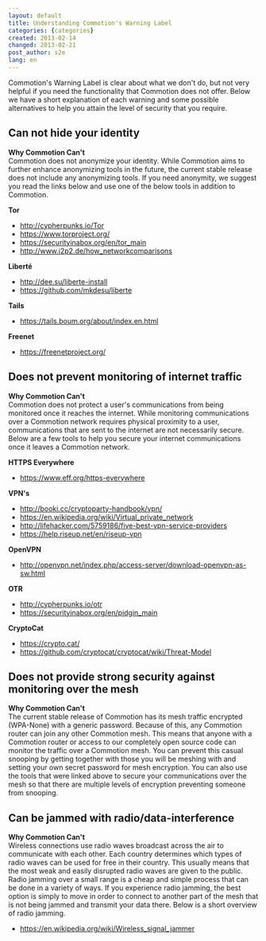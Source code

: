 ```yaml
---
layout: default
title: Understanding Commotion's Warning Label
categories: {categories}
created: 2013-02-14
changed: 2013-02-21
post_author: s2e
lang: en
---
```

 <p>Commotion's Warning Label is clear about what we don't do, but not very helpful if you need the functionality that Commotion does not offer. Below we have a short explanation of each warning and some possible alternatives to help you attain the level of security that you require. </p>
 <h2> Can not hide your identity </h2>
 <p><strong>Why Commotion Can't </strong><br />
Commotion does not anonymize your identity. While Commotion aims to further enhance anonymizing tools in the future, the current stable release does not include any anonymizing tools. If you need anonymity, we suggest you read the links below and use one of the below tools in addition to Commotion.</p>
 <p><strong>Tor</strong></p>
 <ul>
 <li><a href="http://cypherpunks.io/Tor">http://cypherpunks.io/Tor</a></li>
 <li><a href="https://www.torproject.org/">https://www.torproject.org/</a></li>
 <li><a href="https://securityinabox.org/en/tor_main">https://securityinabox.org/en/tor_main</a></li>
 <li><a href="http://www.i2p2.de/how_networkcomparisons">http://www.i2p2.de/how_networkcomparisons</a> </li>
 </ul>
 <p><strong>Liberté</strong></p>
 <ul>
 <li><a href="http://dee.su/liberte-install">http://dee.su/liberte-install</a></li>
 <li><a href="https://github.com/mkdesu/liberte">https://github.com/mkdesu/liberte</a></li>
 </ul>
 <p><strong>Tails</strong></p>
 <ul>
 <li><a href="https://tails.boum.org/about/index.en.html">https://tails.boum.org/about/index.en.html</a></li>
 </ul>
 <p><strong> Freenet </strong></p>
 <ul>
 <li><a href="https://freenetproject.org/">https://freenetproject.org/</a></li>
 </ul>
 <h2>Does not prevent monitoring of internet traffic</h2>
 <p><strong> Why Commotion Can't </strong><br />
Commotion does not protect a user's communications from being monitored once it reaches the internet. While monitoring communications over a Commotion network requires physical proximity to a user, communications that are sent to the internet are not necessarily secure. Below are a few tools to help you secure your internet communications once it leaves a Commotion network.</p>
 <p><strong> HTTPS Everywhere</strong></p>
 <ul>
 <li><a href="https://www.eff.org/https-everywhere">https://www.eff.org/https-everywhere</a></li>
 </ul>
 <p><strong> VPN's</strong></p>
 <ul>
 <li><a href="http://booki.cc/cryptoparty-handbook/vpn/">http://booki.cc/cryptoparty-handbook/vpn/</a></li>
 <li><a href="https://en.wikipedia.org/wiki/Virtual_private_network">https://en.wikipedia.org/wiki/Virtual_private_network</a></li>
 <li><a href="http://lifehacker.com/5759186/five-best-vpn-service-providers">http://lifehacker.com/5759186/five-best-vpn-service-providers</a></li>
 <li><a href="https://help.riseup.net/en/riseup-vpn">https://help.riseup.net/en/riseup-vpn</a></li>
 </ul>
 <p><strong> OpenVPN</strong></p>
 <ul> 
 <li><a href="http://openvpn.net/index.php/access-server/download-openvpn-as-sw.html">http://openvpn.net/index.php/access-server/download-openvpn-as-sw.html</a></li>
 </ul>
 <p><strong> OTR</strong></p>
 <ul>
 <li><a href="http://cypherpunks.io/otr">http://cypherpunks.io/otr</a></li>
 <li><a href="https://securityinabox.org/en/pidgin_main">https://securityinabox.org/en/pidgin_main</a></li>
 </ul>
 <p><strong>CryptoCat</strong></p>
 <ul>
 <li><a href="https://crypto.cat/">https://crypto.cat/</a></li>
 <li><a href="https://github.com/cryptocat/cryptocat/wiki/Threat-Model">https://github.com/cryptocat/cryptocat/wiki/Threat-Model</a></li>
 </ul>
 <h2> Does not provide strong security against monitoring over the mesh</h2>
 <p><strong>Why Commotion Can't</strong><br />
The current stable release of Commotion has its mesh traffic encrypted (WPA-None) with a generic password. Because of this, any Commotion router can join any other Commotion mesh. This means that anyone with a Commotion router or access to our completely open source code can monitor the traffic over a Commotion mesh. You can prevent this casual snooping by getting together with those you will be meshing with and setting your own secret password for mesh encryption. You can also use the tools that were linked above to secure your communications over the mesh so that there are multiple levels of encryption preventing someone from snooping.</p>
 <h2>Can be jammed with radio/data-interference </h2>
 <p><strong>Why Commotion Can't</strong><br />
Wireless connections use radio waves broadcast across the air to communicate with each other. Each country determines which types of radio waves can be used for free in their country. This usually means that the most weak and easily disrupted radio waves are given to the public. Radio jamming over a small range is a cheap and simple process that can be done in a variety of ways. If you experience radio jamming, the best option is simply to move in order to connect to another part of the mesh that is not being jammed and transmit your data there. Below is a short overview of radio jamming. </p>
 <ul>
 <li><a href="https://en.wikipedia.org/wiki/Wireless_signal_jammer">https://en.wikipedia.org/wiki/Wireless_signal_jammer</a> </li>
 </ul>
